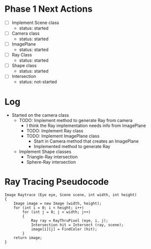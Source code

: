 # Phase 1 Next Actions

  - [ ] Implement Scene class
    - status: started
  - [ ] Camera class
    - status: started
  - [ ] ImagePlane
    - status: started 
  - [ ] Ray Class
    - status: started 
  - [ ] Shape class
    - status: started 
  - [ ] Intersection
    - status: not-started  
  
 
 
# Log

  - Started on the camera class
     - TODO: Implement method to generate Ray from camera
	   - I think the Ray implementation needs info from ImagePlane
	   - TODO: Implement Ray class
	   - TODO: Implement ImagePlane class
	     - Start in Camera method that creates an ImagePlane
	     - Implemented method to generate Ray
     - Implement Shape classes
       - Triangle-Ray intersection
       - Sphere-Ray intersection   	
		  

# Ray Tracing Pseudocode

    Image Raytrace (Eye eye, Scene scene, int width, int height)
    {
    	Image image = new Image (width, height);
    	for (int i = 0; i < height; i++)
    		for (int j = 0; j < width; j++)
    		{
    			Ray ray = RayThruPixel (eye, i, j);
			    Intersection hit = Intersect (ray, scene);
			    image[i][j] = FindColor (hit);
    		}
    	return image;
    }
